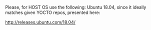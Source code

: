 Please, for HOST OS use the following: Ubuntu 18.04, since it ideally matches given YOCTO repos, presented here:

http://releases.ubuntu.com/18.04/
